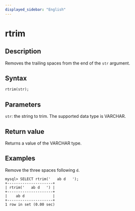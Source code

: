 ```yaml
---
displayed_sidebar: "English"
---
```


# rtrim

## Description

Removes the trailing spaces from the end of the `str` argument.

## Syntax

```Haskell
rtrim(str);
```

## Parameters

`str`: the string to trim. The supported data type is VARCHAR.

## Return value

Returns a value of the VARCHAR type.

## Examples

Remove the three spaces following `d`.

```Plain Text
mysql> SELECT rtrim('   ab d   ');
+---------------------+
| rtrim('   ab d   ') |
+---------------------+
|    ab d             |
+---------------------+
1 row in set (0.00 sec)
```
